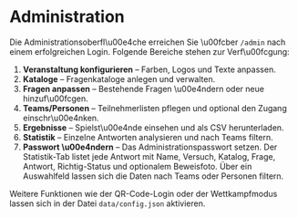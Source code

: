 # Administration

Die Administrationsoberfl\u00e4che erreichen Sie \u00fcber `/admin` nach einem erfolgreichen Login. Folgende Bereiche stehen zur Verf\u00fcgung:

1. **Veranstaltung konfigurieren** – Farben, Logos und Texte anpassen.
2. **Kataloge** – Fragenkataloge anlegen und verwalten.
3. **Fragen anpassen** – Bestehende Fragen \u00e4ndern oder neue hinzuf\u00fcgen.
4. **Teams/Personen** – Teilnehmerlisten pflegen und optional den Zugang einschr\u00e4nken.
5. **Ergebnisse** – Spielst\u00e4nde einsehen und als CSV herunterladen.
6. **Statistik** – Einzelne Antworten analysieren und nach Teams filtern.
7. **Passwort \u00e4ndern** – Das Administrationspasswort setzen.
Der Statistik-Tab listet jede Antwort mit Name, Versuch, Katalog, Frage, Antwort, Richtig-Status und optionalem Beweisfoto. Über ein Auswahlfeld lassen sich die Daten nach Teams oder Personen filtern.

Weitere Funktionen wie der QR-Code-Login oder der Wettkampfmodus lassen sich in der Datei `data/config.json` aktivieren.
